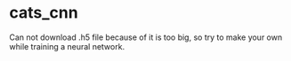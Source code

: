 # cats_cnn
Can not download .h5 file because of it is too big, so try to make your own while training a neural network.
